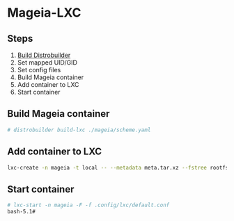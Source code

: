 # Mageia-LXC

## Steps
1. [Build Distrobuilder](https://github.com/lxc/distrobuilder#installing-from-source)
2. Set mapped UID/GID
3. Set config files
4. Build Mageia container
5. Add container to LXC
6. Start container

## Build Mageia container
```Bash
# distrobuilder build-lxc ./mageia/scheme.yaml
```

## Add container to LXC
```Bash
lxc-create -n mageia -t local -- --metadata meta.tar.xz --fstree rootfs.tar.xz
```

## Start container
```Bash
# lxc-start -n mageia -F -f .config/lxc/default.conf
bash-5.1# 
```
